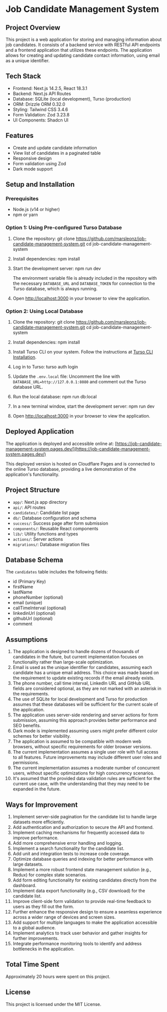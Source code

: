 # Job Candidate Management System

## Project Overview

This project is a web application for storing and managing information about job candidates. It consists of a backend service with RESTful API endpoints and a frontend application that utilizes these endpoints. The application allows for creating and updating candidate contact information, using email as a unique identifier.

## Tech Stack

- Frontend: Next.js 14.2.5, React 18.3.1
- Backend: Next.js API Routes
- Database: SQLite (local development), Turso (production)
- ORM: Drizzle ORM 0.32.0
- Styling: Tailwind CSS 3.4.6
- Form Validation: Zod 3.23.8
- UI Components: Shadcn UI

## Features

- Create and update candidate information
- View list of candidates in a paginated table
- Responsive design
- Form validation using Zod
- Dark mode support

## Setup and Installation

### Prerequisites

- Node.js (v14 or higher)
- npm or yarn

### Option 1: Using Pre-configured Turso Database

1. Clone the repository:
   git clone https://github.com/marsleonz/job-candidate-management-system.git
   cd job-candidate-management-system

2. Install dependencies:
   npm install

3. Start the development server:
   npm run dev

   The environment variable file is already included in the repository with the necessary `DATABASE_URL` and `DATABASE_TOKEN` for connection to the Turso database, which is always running.

4. Open [http://localhost:3000](http://localhost:3000) in your browser to view the application.

### Option 2: Using Local Database

1. Clone the repository:
   git clone https://github.com/marsleonz/job-candidate-management-system.git
   cd job-candidate-management-system

2. Install dependencies:
   npm install

3. Install Turso CLI on your system. Follow the instructions at [Turso CLI Installation](https://docs.turso.tech/reference/cli).

4. Log in to Turso:
   turso auth login

5. Update the `.env.local` file:
   Uncomment the line with `DATABASE_URL=http://127.0.0.1:8080` and comment out the Turso database URL.

6. Run the local database:
   npm run db:local

7. In a new terminal window, start the development server:
   npm run dev

8. Open [http://localhost:3000](http://localhost:3000) in your browser to view the application.

## Deployed Application

The application is deployed and accessible online at:
[https://job-candidate-management-system.pages.dev/](https://job-candidate-management-system.pages.dev/)

This deployed version is hosted on Cloudflare Pages and is connected to the online Turso database, providing a live demonstration of the application's functionality.

## Project Structure

- `app/`: Next.js app directory
- `api/`: API routes
- `candidates/`: Candidate list page
- `db/`: Database configuration and schema
- `success/`: Success page after form submission
- `components/`: Reusable React components
- `lib/`: Utility functions and types
- `actions/`: Server actions
- `migrations/`: Database migration files

## Database Schema

The `candidates` table includes the following fields:

- id (Primary Key)
- firstName
- lastName
- phoneNumber (optional)
- email (unique)
- callTimeInterval (optional)
- linkedinUrl (optional)
- githubUrl (optional)
- comment

## Assumptions

1. The application is designed to handle dozens of thousands of candidates in the future, but current implementation focuses on functionality rather than large-scale optimization.
2. Email is used as the unique identifier for candidates, assuming each candidate has a unique email address. This choice was made based on the requirement to update existing records if the email already exists.
3. The phone number, call time interval, LinkedIn URL and GitHub URL fields are considered optional, as they are not marked with an asterisk in the requirements.
4. The use of SQLite for local development and Turso for production assumes that these databases will be sufficient for the current scale of the application.
5. The application uses server-side rendering and server actions for form submission, assuming this approach provides better performance and SEO benefits.
6. Dark mode is implemented assuming users might prefer different color schemes for better visibility.
7. The application is assumed to be compatible with modern web browsers, without specific requirements for older browser versions.
8. The current implementation assumes a single user role with full access to all features. Future improvements may include different user roles and permissions.
9. The current implementation assumes a moderate number of concurrent users, without specific optimizations for high concurrency scenarios.
10. It's assumed that the provided data validation rules are sufficient for the current use case, with the understanding that they may need to be expanded in the future.

## Ways for Improvement

1. Implement server-side pagination for the candidate list to handle large datasets more efficiently.
2. Add authentication and authorization to secure the API and frontend.
3. Implement caching mechanisms for frequently accessed data to improve performance.
4. Add more comprehensive error handling and logging.
5. Implement a search functionality for the candidate list.
6. Add unit and integration tests to increase code coverage.
7. Optimize database queries and indexing for better performance with large datasets.
8. Implement a more robust frontend state management solution (e.g., Redux) for complex state scenarios.
9. Add form editing functionality for existing candidates directly from the dashboard.
10. Implement data export functionality (e.g., CSV download) for the candidate list.
11. Improve client-side form validation to provide real-time feedback to users as they fill out the form.
12. Further enhance the responsive design to ensure a seamless experience across a wider range of devices and screen sizes.
13. Add support for multiple languages to make the application accessible to a global audience.
14. Implement analytics to track user behavior and gather insights for further improvements.
15. Integrate performance monitoring tools to identify and address bottlenecks in the application.

## Total Time Spent

Approximately 20 hours were spent on this project.

## License

This project is licensed under the MIT License.
